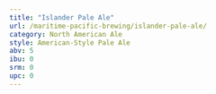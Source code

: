 ```yaml
---
title: "Islander Pale Ale"
url: /maritime-pacific-brewing/islander-pale-ale/
category: North American Ale
style: American-Style Pale Ale
abv: 5
ibu: 0
srm: 0
upc: 0
---
```


